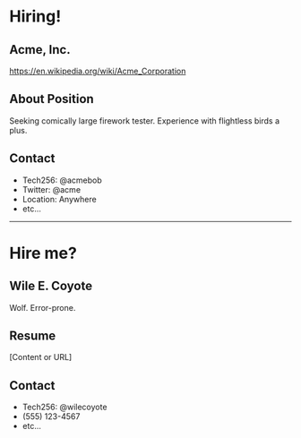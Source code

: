 # Hiring!

## Acme, Inc.
https://en.wikipedia.org/wiki/Acme_Corporation

## About Position
Seeking comically large firework tester. Experience with flightless birds a plus.

## Contact
- Tech256: @acmebob
- Twitter: @acme
- Location: Anywhere
- etc...

---

# Hire me?

## Wile E. Coyote
Wolf. Error-prone.

## Resume
[Content or URL]

## Contact
- Tech256: @wilecoyote
- (555) 123-4567
- etc...
